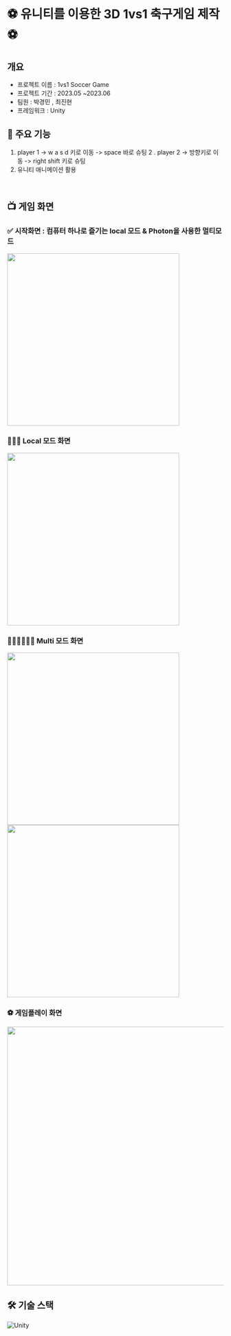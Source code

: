 # ⚽️ 유니티를 이용한 3D 1vs1 축구게임 제작 ⚽️


<div id="2"></div>

##  개요
- 프로젝트 이름 : 1vs1 Soccer Game
- 프로젝트 기간 : 2023.05 ~2023.06
- 팀원 : 박경민 , 최진현
- 프레임워크 : Unity


## 📲 주요 기능
1. player 1 
->  w a s d 키로 이동 
-> space 바로 슈팅 
2 . player 2 
-> 방향키로 이동
-> right shift 키로 슈팅
3. 유니티 애니메이션 활용
<br />

## 📺 게임 화면

### ✅ 시작화면 : 컴퓨터 하나로 즐기는 local 모드 & Photon을 사용한 멀티모드
<img src="https://github.com/digitalContentProject/1vs1-soccerGame/assets/105621255/a870e97f-24d3-414a-aa71-6aa4ae349ada" width="400" />

### 🙋🏻‍♂️ Local 모드 화면
<img src="https://github.com/digitalContentProject/1vs1-soccerGame/assets/105621255/ceec1f1b-c554-4109-87b6-f1728dc50cdb" width="400" />

### 🙋🏻‍♂️🙋🏻‍♂️ Multi 모드 화면
<img src="https://github.com/digitalContentProject/1vs1-soccerGame/assets/105621255/8e1c79c8-b32d-4f55-ac3d-09cbe5c881a8" width="400" />
<img src="https://github.com/digitalContentProject/1vs1-soccerGame/assets/105621255/b45bf7ec-cdf9-424a-89bb-81a409948f0a" width="400" />

### ⚽️ 게임플레이 화면
<img src="https://github.com/digitalContentProject/1vs1-soccerGame/assets/105621255/1da606e2-7621-4042-9841-dd11c6d4b766" width="600" />
<br/>

## 🛠 기술 스택
![Unity](https://img.shields.io/badge/unity-%23000000.svg?style=for-the-badge&logo=unity&logoColor=white)
